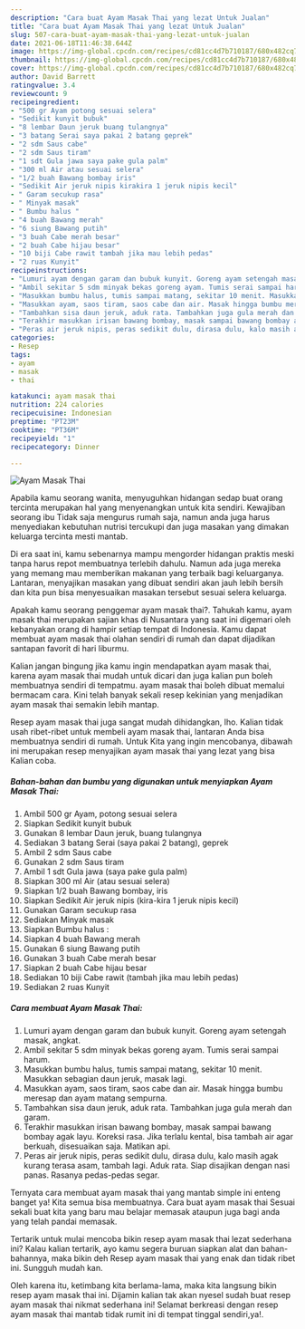 ```yaml
---
description: "Cara buat Ayam Masak Thai yang lezat Untuk Jualan"
title: "Cara buat Ayam Masak Thai yang lezat Untuk Jualan"
slug: 507-cara-buat-ayam-masak-thai-yang-lezat-untuk-jualan
date: 2021-06-18T11:46:38.644Z
image: https://img-global.cpcdn.com/recipes/cd81cc4d7b710187/680x482cq70/ayam-masak-thai-foto-resep-utama.jpg
thumbnail: https://img-global.cpcdn.com/recipes/cd81cc4d7b710187/680x482cq70/ayam-masak-thai-foto-resep-utama.jpg
cover: https://img-global.cpcdn.com/recipes/cd81cc4d7b710187/680x482cq70/ayam-masak-thai-foto-resep-utama.jpg
author: David Barrett
ratingvalue: 3.4
reviewcount: 9
recipeingredient:
- "500 gr Ayam potong sesuai selera"
- "Sedikit kunyit bubuk"
- "8 lembar Daun jeruk buang tulangnya"
- "3 batang Serai saya pakai 2 batang geprek"
- "2 sdm Saus cabe"
- "2 sdm Saus tiram"
- "1 sdt Gula jawa saya pake gula palm"
- "300 ml Air atau sesuai selera"
- "1/2 buah Bawang bombay iris"
- "Sedikit Air jeruk nipis kirakira 1 jeruk nipis kecil"
- " Garam secukup rasa"
- " Minyak masak"
- " Bumbu halus "
- "4 buah Bawang merah"
- "6 siung Bawang putih"
- "3 buah Cabe merah besar"
- "2 buah Cabe hijau besar"
- "10 biji Cabe rawit tambah jika mau lebih pedas"
- "2 ruas Kunyit"
recipeinstructions:
- "Lumuri ayam dengan garam dan bubuk kunyit. Goreng ayam setengah masak, angkat."
- "Ambil sekitar 5 sdm minyak bekas goreng ayam. Tumis serai sampai harum."
- "Masukkan bumbu halus, tumis sampai matang, sekitar 10 menit. Masukkan sebagian daun jeruk, masak lagi."
- "Masukkan ayam, saos tiram, saos cabe dan air. Masak hingga bumbu meresap dan ayam matang sempurna."
- "Tambahkan sisa daun jeruk, aduk rata. Tambahkan juga gula merah dan garam."
- "Terakhir masukkan irisan bawang bombay, masak sampai bawang bombay agak layu. Koreksi rasa. Jika terlalu kental, bisa tambah air agar berkuah, disesuaikan saja. Matikan api."
- "Peras air jeruk nipis, peras sedikit dulu, dirasa dulu, kalo masih agak kurang terasa asam, tambah lagi. Aduk rata. Siap disajikan dengan nasi panas. Rasanya pedas-pedas segar."
categories:
- Resep
tags:
- ayam
- masak
- thai

katakunci: ayam masak thai 
nutrition: 224 calories
recipecuisine: Indonesian
preptime: "PT23M"
cooktime: "PT36M"
recipeyield: "1"
recipecategory: Dinner

---
```



![Ayam Masak Thai](https://img-global.cpcdn.com/recipes/cd81cc4d7b710187/680x482cq70/ayam-masak-thai-foto-resep-utama.jpg)

Apabila kamu seorang wanita, menyuguhkan hidangan sedap buat orang tercinta merupakan hal yang menyenangkan untuk kita sendiri. Kewajiban seorang ibu Tidak saja mengurus rumah saja, namun anda juga harus menyediakan kebutuhan nutrisi tercukupi dan juga masakan yang dimakan keluarga tercinta mesti mantab.

Di era  saat ini, kamu sebenarnya mampu mengorder hidangan praktis meski tanpa harus repot membuatnya terlebih dahulu. Namun ada juga mereka yang memang mau memberikan makanan yang terbaik bagi keluarganya. Lantaran, menyajikan masakan yang dibuat sendiri akan jauh lebih bersih dan kita pun bisa menyesuaikan masakan tersebut sesuai selera keluarga. 



Apakah kamu seorang penggemar ayam masak thai?. Tahukah kamu, ayam masak thai merupakan sajian khas di Nusantara yang saat ini digemari oleh kebanyakan orang di hampir setiap tempat di Indonesia. Kamu dapat membuat ayam masak thai olahan sendiri di rumah dan dapat dijadikan santapan favorit di hari liburmu.

Kalian jangan bingung jika kamu ingin mendapatkan ayam masak thai, karena ayam masak thai mudah untuk dicari dan juga kalian pun boleh membuatnya sendiri di tempatmu. ayam masak thai boleh dibuat memalui bermacam cara. Kini telah banyak sekali resep kekinian yang menjadikan ayam masak thai semakin lebih mantap.

Resep ayam masak thai juga sangat mudah dihidangkan, lho. Kalian tidak usah ribet-ribet untuk membeli ayam masak thai, lantaran Anda bisa membuatnya sendiri di rumah. Untuk Kita yang ingin mencobanya, dibawah ini merupakan resep menyajikan ayam masak thai yang lezat yang bisa Kalian coba.

<!--inarticleads1-->

##### Bahan-bahan dan bumbu yang digunakan untuk menyiapkan Ayam Masak Thai:

1. Ambil 500 gr Ayam, potong sesuai selera
1. Siapkan Sedikit kunyit bubuk
1. Gunakan 8 lembar Daun jeruk, buang tulangnya
1. Sediakan 3 batang Serai (saya pakai 2 batang), geprek
1. Ambil 2 sdm Saus cabe
1. Gunakan 2 sdm Saus tiram
1. Ambil 1 sdt Gula jawa (saya pake gula palm)
1. Siapkan 300 ml Air (atau sesuai selera)
1. Siapkan 1/2 buah Bawang bombay, iris
1. Siapkan Sedikit Air jeruk nipis (kira-kira 1 jeruk nipis kecil)
1. Gunakan  Garam secukup rasa
1. Sediakan  Minyak masak
1. Siapkan  Bumbu halus :
1. Siapkan 4 buah Bawang merah
1. Gunakan 6 siung Bawang putih
1. Gunakan 3 buah Cabe merah besar
1. Siapkan 2 buah Cabe hijau besar
1. Sediakan 10 biji Cabe rawit (tambah jika mau lebih pedas)
1. Sediakan 2 ruas Kunyit




<!--inarticleads2-->

##### Cara membuat Ayam Masak Thai:

1. Lumuri ayam dengan garam dan bubuk kunyit. Goreng ayam setengah masak, angkat.
1. Ambil sekitar 5 sdm minyak bekas goreng ayam. Tumis serai sampai harum.
1. Masukkan bumbu halus, tumis sampai matang, sekitar 10 menit. Masukkan sebagian daun jeruk, masak lagi.
1. Masukkan ayam, saos tiram, saos cabe dan air. Masak hingga bumbu meresap dan ayam matang sempurna.
1. Tambahkan sisa daun jeruk, aduk rata. Tambahkan juga gula merah dan garam.
1. Terakhir masukkan irisan bawang bombay, masak sampai bawang bombay agak layu. Koreksi rasa. Jika terlalu kental, bisa tambah air agar berkuah, disesuaikan saja. Matikan api.
1. Peras air jeruk nipis, peras sedikit dulu, dirasa dulu, kalo masih agak kurang terasa asam, tambah lagi. Aduk rata. Siap disajikan dengan nasi panas. Rasanya pedas-pedas segar.




Ternyata cara membuat ayam masak thai yang mantab simple ini enteng banget ya! Kita semua bisa membuatnya. Cara buat ayam masak thai Sesuai sekali buat kita yang baru mau belajar memasak ataupun juga bagi anda yang telah pandai memasak.

Tertarik untuk mulai mencoba bikin resep ayam masak thai lezat sederhana ini? Kalau kalian tertarik, ayo kamu segera buruan siapkan alat dan bahan-bahannya, maka bikin deh Resep ayam masak thai yang enak dan tidak ribet ini. Sungguh mudah kan. 

Oleh karena itu, ketimbang kita berlama-lama, maka kita langsung bikin resep ayam masak thai ini. Dijamin kalian tak akan nyesel sudah buat resep ayam masak thai nikmat sederhana ini! Selamat berkreasi dengan resep ayam masak thai mantab tidak rumit ini di tempat tinggal sendiri,ya!.

